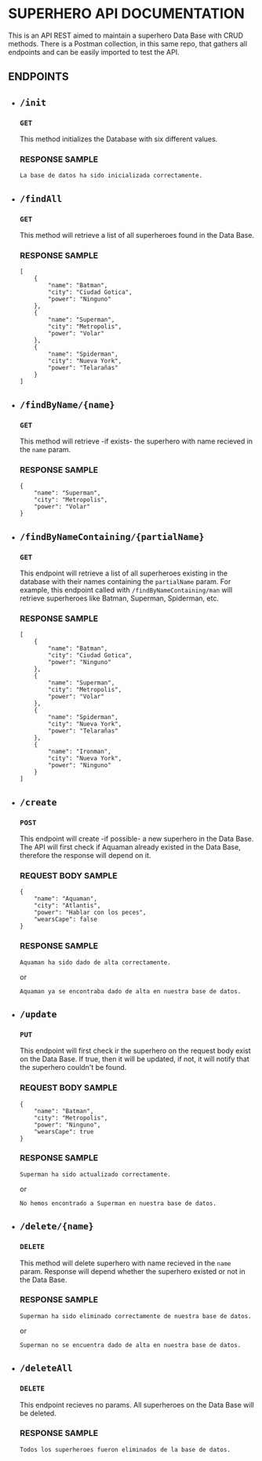 # SUPERHERO API DOCUMENTATION

This is an API REST aimed to maintain a superhero Data Base with CRUD methods. There is a Postman collection, in this same repo, that gathers all endpoints and can be easily imported to test the API.


## ENDPOINTS

* ## `/init`
    ### `GET`

    This method initializes the Database with six different values.

    ### RESPONSE SAMPLE
    ```
    La base de datos ha sido inicializada correctamente.
    ``` 


* ## `/findAll`
    ### `GET`
    This method will retrieve a list of all superheroes found in the Data Base.

    ### RESPONSE SAMPLE
    ```
    [
        {
            "name": "Batman",
            "city": "Ciudad Gotica",
            "power": "Ninguno"
        },
        {
            "name": "Superman",
            "city": "Metropolis",
            "power": "Volar"
        },
        {
            "name": "Spiderman",
            "city": "Nueva York",
            "power": "Telarañas"
        }
    ]
    ```     

* ## `/findByName/{name}`
    ### `GET`
    This method will retrieve -if exists- the superhero with name recieved in the `name` param.

    ### RESPONSE SAMPLE
    ```
    {
        "name": "Superman",
        "city": "Metropolis",
        "power": "Volar"
    }
    ```



* ## `/findByNameContaining/{partialName}`
    ### `GET`
    This endpoint will retrieve a list of all superheroes existing in the database with their names containing the `partialName` param. For example, this endpoint called with `/findByNameContaining/man` will retrieve superheroes like Batman, Superman, Spiderman, etc.

    ### RESPONSE SAMPLE
    ```
    [
        {
            "name": "Batman",
            "city": "Ciudad Gotica",
            "power": "Ninguno"
        },
        {
            "name": "Superman",
            "city": "Metropolis",
            "power": "Volar"
        },
        {
            "name": "Spiderman",
            "city": "Nueva York",
            "power": "Telarañas"
        },
        {
            "name": "Ironman",
            "city": "Nueva York",
            "power": "Ninguno"
        }
    ]
    ```

* ## `/create`
    ### `POST`
    This endpoint will create -if possible- a new superhero in the Data Base. The API will first check if Aquaman already existed in the Data Base, therefore the response will depend on it.

    ### REQUEST BODY SAMPLE
    ```
    {
        "name": "Aquaman",
        "city": "Atlantis",
        "power": "Hablar con los peces",
        "wearsCape": false
    }
    ```

    ### RESPONSE SAMPLE
    ```
    Aquaman ha sido dado de alta correctamente.
    ```
    or
    ```
    Aquaman ya se encontraba dado de alta en nuestra base de datos.
    ```

* ## `/update`
    ### `PUT`
    This endpoint will first check ir the superhero on the request body exist on the Data Base. If true, then it will be updated, if not, it will notify that the superhero couldn't be found.
    ### REQUEST BODY SAMPLE
    ```
    {
        "name": "Batman",
        "city": "Metropolis",
        "power": "Ninguno",
        "wearsCape": true
    }
    ```
    ### RESPONSE SAMPLE
    ```
    Superman ha sido actualizado correctamente.
    ```
    or
    ```
    No hemos encontrado a Superman en nuestra base de datos.
    ```

* ## `/delete/{name}`
    ### `DELETE`
    This method will delete superhero with name recieved in the `name` param. Response will depend whether the superhero existed or not in the Data Base.

    ### RESPONSE SAMPLE
    ```
    Superman ha sido eliminado correctamente de nuestra base de datos.
    ```
    or
    ```
    Superman no se encuentra dado de alta en nuestra base de datos.
    ```


* ## `/deleteAll`
    ### `DELETE`
    This endpoint recieves no params. All superheroes on the Data Base will be deleted.

    ### RESPONSE SAMPLE
    ```
    Todos los superheroes fueron eliminados de la base de datos.
    ```

